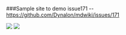 

###Sample site to demo issue171 -- https://github.com/Dynalon/mdwiki/issues/171  





![](http://placekitten.com/g/400/350)
![](http://placekitten.com/g/400/350)

